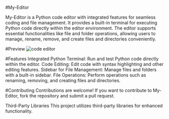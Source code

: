 #My-Editor

My-Editor is a Python code editor with integrated features for seamless coding and file management. It provides a built-in terminal for executing Python code directly within the editor environment. The editor supports essential functionalities like file and folder operations, allowing users to manage, rename, remove, and create files and directories conveniently.

#Preview
![code editor](https://github.com/user-attachments/assets/4baf0b35-cc1f-4238-a18d-cf6e565b2791)


#Features
Integrated Python Terminal: Run and test Python code directly within the editor.
Code Editing: Edit code with syntax highlighting and other editing features.
Sidebar for File Management: Manage files and folders with a built-in sidebar.
File Operations: Perform operations such as renaming, removing, and creating files and directories.


#Contributing
Contributions are welcome! If you want to contribute to My-Editor, fork the repository and submit a pull request.

Third-Party Libraries
This project utilizes third-party libraries for enhanced functionality.
